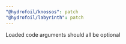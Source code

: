 ```yaml
---
"@hydrofoil/knossos": patch
"@hydrofoil/labyrinth": patch
---
```


Loaded code arguments should all be optional
